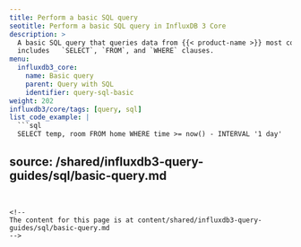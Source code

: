 ```yaml
---
title: Perform a basic SQL query
seotitle: Perform a basic SQL query in InfluxDB 3 Core
description: >
  A basic SQL query that queries data from {{< product-name >}} most commonly
  includes   `SELECT`, `FROM`, and `WHERE` clauses.
menu:
  influxdb3_core:
    name: Basic query
    parent: Query with SQL
    identifier: query-sql-basic
weight: 202
influxdb3/core/tags: [query, sql]
list_code_example: |
  ```sql
  SELECT temp, room FROM home WHERE time >= now() - INTERVAL '1 day'
  ```
source: /shared/influxdb3-query-guides/sql/basic-query.md
---
```


<!--
The content for this page is at content/shared/influxdb3-query-guides/sql/basic-query.md
-->
